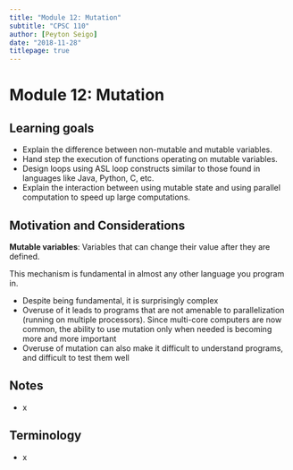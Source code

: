 ```yaml
---
title: "Module 12: Mutation"
subtitle: "CPSC 110"
author: [Peyton Seigo]
date: "2018-11-28"
titlepage: true
---
```


# Module 12: Mutation

## Learning goals

- Explain the difference between non-mutable and mutable variables.
- Hand step the execution of functions operating on mutable variables.
- Design loops using ASL loop constructs similar to those found in languages like Java, Python, C, etc.
- Explain the interaction between using mutable state and using parallel computation to speed up large computations.

## Motivation and Considerations

**Mutable variables**: Variables that can change their value after they are
defined.

This mechanism is fundamental in almost any other language you
program in.

 - Despite being fundamental, it is surprisingly complex
 - Overuse of it leads to programs that are not amenable
   to parallelization (running on multiple processors).
   Since multi-core computers are now common, the ability
   to use mutation only when needed is becoming more and
   more important
 - Overuse of mutation can also make it difficult to
   understand programs, and difficult to test them well

## Notes

- x

## Terminology

- x
